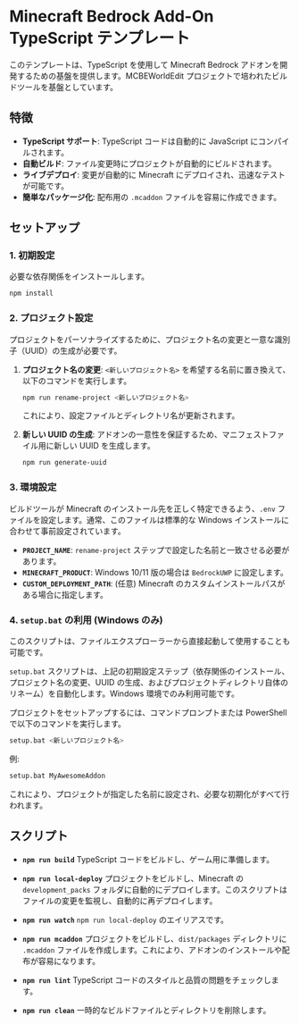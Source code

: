 # Minecraft Bedrock Add-On TypeScript テンプレート

このテンプレートは、TypeScript を使用して Minecraft Bedrock アドオンを開発するための基盤を提供します。MCBEWorldEdit プロジェクトで培われたビルドツールを基盤としています。

## 特徴

- **TypeScript サポート**: TypeScript コードは自動的に JavaScript にコンパイルされます。
- **自動ビルド**: ファイル変更時にプロジェクトが自動的にビルドされます。
- **ライブデプロイ**: 変更が自動的に Minecraft にデプロイされ、迅速なテストが可能です。
- **簡単なパッケージ化**: 配布用の `.mcaddon` ファイルを容易に作成できます。

## セットアップ

### 1. 初期設定

必要な依存関係をインストールします。

```bash
npm install
```

### 2. プロジェクト設定

プロジェクトをパーソナライズするために、プロジェクト名の変更と一意な識別子（UUID）の生成が必要です。

1.  **プロジェクト名の変更**:
    `<新しいプロジェクト名>` を希望する名前に置き換えて、以下のコマンドを実行します。
    ```bash
    npm run rename-project <新しいプロジェクト名>
    ```
    これにより、設定ファイルとディレクトリ名が更新されます。

2.  **新しい UUID の生成**:
    アドオンの一意性を保証するため、マニフェストファイル用に新しい UUID を生成します。
    ```bash
    npm run generate-uuid
    ```

### 3. 環境設定

ビルドツールが Minecraft のインストール先を正しく特定できるよう、`.env` ファイルを設定します。通常、このファイルは標準的な Windows インストールに合わせて事前設定されています。

- **`PROJECT_NAME`**: `rename-project` ステップで設定した名前と一致させる必要があります。
- **`MINECRAFT_PRODUCT`**: Windows 10/11 版の場合は `BedrockUWP` に設定します。
- **`CUSTOM_DEPLOYMENT_PATH`**: (任意) Minecraft のカスタムインストールパスがある場合に指定します。

### 4. `setup.bat` の利用 (Windows のみ)

このスクリプトは、ファイルエクスプローラーから直接起動して使用することも可能です。

`setup.bat` スクリプトは、上記の初期設定ステップ（依存関係のインストール、プロジェクト名の変更、UUID の生成、およびプロジェクトディレクトリ自体のリネーム）を自動化します。Windows 環境でのみ利用可能です。

プロジェクトをセットアップするには、コマンドプロンプトまたは PowerShell で以下のコマンドを実行します。

```bash
setup.bat <新しいプロジェクト名>
```

例:
```bash
setup.bat MyAwesomeAddon
```

これにより、プロジェクトが指定した名前に設定され、必要な初期化がすべて行われます。

## スクリプト

- **`npm run build`**
  TypeScript コードをビルドし、ゲーム用に準備します。

- **`npm run local-deploy`**
  プロジェクトをビルドし、Minecraft の `development_packs` フォルダに自動的にデプロイします。このスクリプトはファイルの変更を監視し、自動的に再デプロイします。

- **`npm run watch`**
  `npm run local-deploy` のエイリアスです。

- **`npm run mcaddon`**
  プロジェクトをビルドし、`dist/packages` ディレクトリに `.mcaddon` ファイルを作成します。これにより、アドオンのインストールや配布が容易になります。

- **`npm run lint`**
  TypeScript コードのスタイルと品質の問題をチェックします。

- **`npm run clean`**
  一時的なビルドファイルとディレクトリを削除します。
